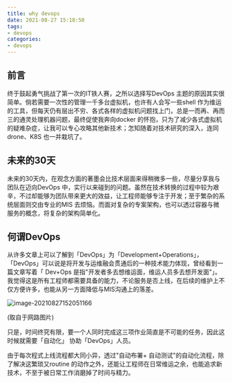 ```yaml
---
title: why devops
date: 2021-08-27 15:18:50
tags:
- devops
categories: 
- devops
---
```


## 前言

终于鼓起勇气挑战了第一次的IT铁人赛，之所以选择写DevOps 主题的原因其实很简单。倘若需要一次性的管理一千多台虚拟机，也许有人会写一些shell 作为维运的工具，但每天仍有层出不穷、各式各样的虚拟机问题找上门，总是一而再、再而三的通灵处理机器问题，最终促使我奔向docker 的怀抱，只为了减少各式虚拟机的疑难杂症，让我可以专心攻略其他新技术；怎知随着对技术研究的深入，连同drone、K8S 也一并栽坑了。  

## 未来的30天

未来的30天内，在观念方面的著墨会比技术层面来得稍微多一些，尽量分享我与团队在迈向DevOps 中，实行以来碰到的问题。虽然在技术转换的过程中较为艰辛，不过却能够为团队带来更大的效益，让工程师能够专注于开发；至于繁杂的系统层面则交由专业的MIS 去烦恼。而面对复杂的专案架构，也可以透过容器与微服务的概念，将复杂的架构简单化。  


## 何谓DevOps

从许多文章上可以了解到「DevOps」为「Development+Operations」，「DevOps」可以说是将开发与运维融会贯通后的一种技术能力体现，曾经看到一篇文章写着「 Dev+Ops 是指"开发者多去想维运面，维运人员多去想开发面"」。我觉得这是所有工程师都需要具备的能力，不论服务是否上线，在后续的维护上不仅方便许多，也能从另一方面降低与MIS沟通上的落差。

![image-20210827152051166](https://gitee.com/hxf88/imgrepo/raw/master/img/image-20210827152051166.png)  

(取自于网路图片)  

只是，时间终究有限，要一个人同时完成这三项作业简直是不可能的任务，因此这时候就需要「自动化」 协助「DevOps」人员。

由于每次程式上线流程都大同小异，透过"自动布署+ 自动测试"的自动化流程，除了解决这繁琐又routine 的动作之外，还能让工程师在日常维运之余，也能追求新技术，不至于被日常工作消磨掉了时间与精力。
